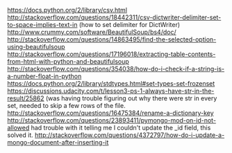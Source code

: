 https://docs.python.org/2/library/csv.html
http://stackoverflow.com/questions/18442311/csv-dictwriter-delimiter-set-to-space-implies-text-in (how to set delimiter for DictWriter)
http://www.crummy.com/software/BeautifulSoup/bs4/doc/
http://stackoverflow.com/questions/14863495/find-the-selected-option-using-beautifulsoup
http://stackoverflow.com/questions/17196018/extracting-table-contents-from-html-with-python-and-beautifulsoup
http://stackoverflow.com/questions/354038/how-do-i-check-if-a-string-is-a-number-float-in-python
https://docs.python.org/2/library/stdtypes.html#set-types-set-frozenset
https://discussions.udacity.com/t/lesson3-ps-1-always-have-str-in-the-result/25862 (was having trouble figuring out why there were str in every set, needed to skip a few rows of the file.
http://stackoverflow.com/questions/16475384/rename-a-dictionary-key
http://stackoverflow.com/questions/23893411/pymongo-mod-on-id-not-allowed had trouble with it telling me I couldn't update the _id field, this solved it.
http://stackoverflow.com/questions/4372797/how-do-i-update-a-mongo-document-after-inserting-it

